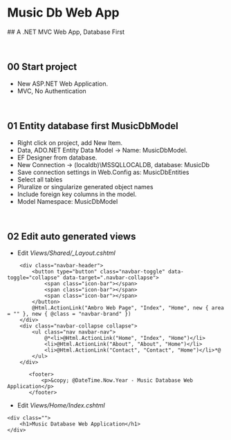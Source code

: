 # Music Db Web App
﻿## A .NET MVC Web App, Database First



&nbsp;
## 00 Start project

* New ASP.NET Web Application.
* MVC, No Authentication



&nbsp;
## 01 Entity database first MusicDbModel

* Right click on project, add New Item.
* Data, ADO.NET Entity Data Model -> Name: MusicDbModel.
* EF Designer from database.
* New Connection -> (localdb)\MSSQLLOCALDB, database: MusicDb
* Save connection settings in Web.Config as: MusicDbEntities
* Select all tables
* Pluralize or singularize generated object names
* Include foreign key columns in the model.
* Model Namespace: MusicDbModel



&nbsp;
## 02 Edit auto generated views

* Edit *Views/Shared/_Layout.cshtml*

```
    <div class="navbar-header">
        <button type="button" class="navbar-toggle" data-toggle="collapse" data-target=".navbar-collapse">
            <span class="icon-bar"></span>
            <span class="icon-bar"></span>
            <span class="icon-bar"></span>
        </button>
        @Html.ActionLink("Ambro Web Page", "Index", "Home", new { area = "" }, new { @class = "navbar-brand" })
    </div>
    <div class="navbar-collapse collapse">
        <ul class="nav navbar-nav">
            @*<li>@Html.ActionLink("Home", "Index", "Home")</li>
            <li>@Html.ActionLink("About", "About", "Home")</li>
            <li>@Html.ActionLink("Contact", "Contact", "Home")</li>*@
        </ul>        
    </div>

```
```
       <footer>
           <p>&copy; @DateTime.Now.Year - Music Database Web Application</p>
       </footer>
```


* Edit *Views/Home/Index.cshtml*

```
<div class="">
    <h1>Music Database Web Application</h1>    
</div>
```

